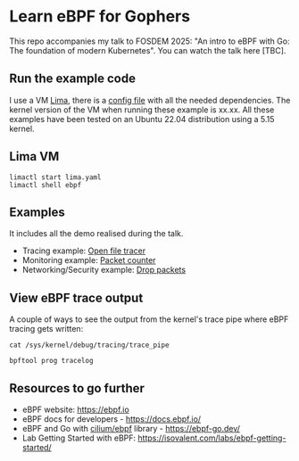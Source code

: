 # Learn eBPF for Gophers 

This repo accompanies my talk to FOSDEM 2025: "An intro to eBPF with Go:
The foundation of modern Kubernetes". You can watch the talk here [TBC].

## Run the example code

I use a VM [Lima](https://github.com/lima-vm/lima), there is a [config file](lima.yaml) with all the needed dependencies.
The kernel version of the VM when running these example is xx.xx.
All these examples have been tested on an Ubuntu 22.04 distribution using a 5.15 kernel.

## Lima VM
```shell
limactl start lima.yaml
limactl shell ebpf
```

## Examples

It includes all the demo realised during the talk.
- Tracing example: [Open file tracer](./openfile)
- Monitoring example: [Packet counter](./counter)
- Networking/Security example: [Drop packets](./dropper)

## View eBPF trace output

A couple of ways to see the output from the kernel's trace pipe where eBPF tracing gets written:
```shell
cat /sys/kernel/debug/tracing/trace_pipe
```

```shell
bpftool prog tracelog
```

## Resources to go further

- eBPF website: https://ebpf.io
- eBPF docs for developers - https://docs.ebpf.io/
- eBPF and Go with [cilium/ebpf](https://github.com/cilium/ebpf) library - https://ebpf-go.dev/
- Lab Getting Started with eBPF: https://isovalent.com/labs/ebpf-getting-started/
